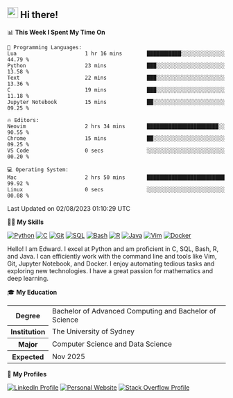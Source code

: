 ## <a href="#"><img src="https://media.giphy.com/media/hvRJCLFzcasrR4ia7z/giphy.gif" width="25px" height="25px"></a> Hi there!

<!--START_SECTION:waka-->
📊 **This Week I Spent My Time On** 

```text
💬 Programming Languages: 
Lua                      1 hr 16 mins        ███████████░░░░░░░░░░░░░░   44.79 % 
Python                   23 mins             ███░░░░░░░░░░░░░░░░░░░░░░   13.58 % 
Text                     22 mins             ███░░░░░░░░░░░░░░░░░░░░░░   13.36 % 
C                        19 mins             ███░░░░░░░░░░░░░░░░░░░░░░   11.18 % 
Jupyter Notebook         15 mins             ██░░░░░░░░░░░░░░░░░░░░░░░   09.25 % 

🔥 Editors: 
Neovim                   2 hrs 34 mins       ███████████████████████░░   90.55 % 
Chrome                   15 mins             ██░░░░░░░░░░░░░░░░░░░░░░░   09.25 % 
VS Code                  0 secs              ░░░░░░░░░░░░░░░░░░░░░░░░░   00.20 % 

💻 Operating System: 
Mac                      2 hrs 50 mins       █████████████████████████   99.92 % 
Linux                    0 secs              ░░░░░░░░░░░░░░░░░░░░░░░░░   00.08 % 
```


 Last Updated on 02/08/2023 01:10:29 UTC
<!--END_SECTION:waka-->

💪🏻 **My Skills**

[![Python](https://img.shields.io/badge/-Python-yellow?style=flat-square&logo=Python)](#)
[![C     ](https://img.shields.io/badge/-C-blue?style=flat-square&logo=C)](#)
[![Git   ](https://img.shields.io/badge/-Git-grey?style=flat-square&logo=Git)](#)
[![SQL   ](https://img.shields.io/badge/-SQL-grey?style=flat-square&logo=SQLite)](#)
[![Bash  ](https://img.shields.io/badge/-Bash-grey?style=flat-square&logo=GNU-Bash)](#)
[![R     ](https://img.shields.io/badge/-R-grey?style=flat-square&logo=R)](#)
[![Java  ](https://img.shields.io/badge/-Java-grey?style=flat-square&logo=OpenJDK)](#)
[![Vim   ](https://img.shields.io/badge/-Vim-grey?style=flat-square&logo=Vim)](#)
[![Docker](https://img.shields.io/badge/-Docker-grey?style=flat-square&logo=Docker)](#)

Hello! I am Edward. I excel at Python and am proficient in C, SQL, Bash, R, and
Java. I can efficiently work with the command line and tools like Vim, Git,
Jupyter Notebook, and Docker. I enjoy automating tedious tasks and exploring new
technologies. I have a great passion for mathematics and deep learning.

🎓 **My Education**

<table>
<tr>
    <th>Degree</th>
    <td>Bachelor of Advanced Computing and Bachelor of Science</td>
</tr>
<tr>
    <th>Institution</th>
    <td>The University of Sydney</td>
</tr>
<tr>
    <th>Major</th>
    <td>Computer Science and Data Science</td>
</tr>
<tr>
    <th>Expected</th>
    <td>Nov 2025</td>
</tr>
</table>

🔗 **My Profiles**

[![LinkedIn Profile](https://img.shields.io/badge/-LinkedIn-blue?style=social&logo=LinkedIn)](https://www.linkedin.com/in/edward-ji)
[![Personal Website](https://img.shields.io/badge/-Personal%20Website-blue?style=social&logo=Bootstrap)](https://edwardji.dev)
[![Stack Overflow Profile](https://img.shields.io/badge/-Stack%20Overflow-blue?style=social&logo=StackOverflow)](https://stackoverflow.com/users/11658924)
